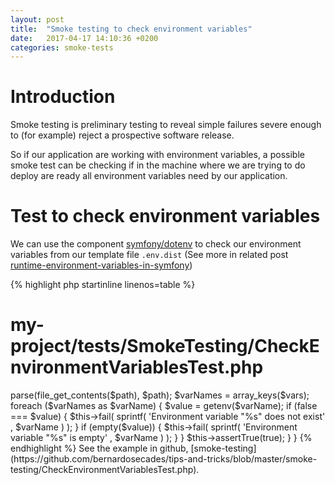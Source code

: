 ```yaml
---
layout: post
title:  "Smoke testing to check environment variables"
date:   2017-04-17 14:10:36 +0200
categories: smoke-tests
---
```


# Introduction

Smoke testing is preliminary testing to reveal simple failures severe enough to
(for example) reject a prospective software release.

So if our application are working with environment variables, a possible smoke test can be checking
if in the machine where we are trying to do deploy are ready all environment variables need by our application.

# Test to check environment variables

We can use the component [symfony/dotenv](https://packagist.org/packages/symfony/dotenv) to check our environment variables
from our template file `.env.dist` (See more in related post [runtime-environment-variables-in-symfony](/symfony/2017/04/16/runtime-environment-variables-in-symfony.html))

{% highlight php startinline linenos=table %}
# my-project/tests/SmokeTesting/CheckEnvironmentVariablesTest.php

<?php

namespace Tests\SmokeTesting;

use Symfony\Component\Dotenv\Dotenv;

/**
 * @author bernardosecades
 * @link http://symfony.com/doc/master/components/dotenv.html
 */
class CheckEnvironmentVariablesTest extends \PHPUnit_Framework_TestCase
{
    /**
     * @test
     */
    public function check()
    {
        $path = __DIR__.'/../../.env.dist';

        $dotenv = new Dotenv();
        $vars = $dotenv->parse(file_get_contents($path), $path);
        $varNames = array_keys($vars);

        foreach ($varNames as $varName) {
            $value = getenv($varName);
            if (false === $value) {
                $this->fail(
                    sprintf(
                        'Environment variable "%s" does not exist'
                        , $varName
                    )
                );
            }
            if (empty($value)) {
                $this->fail(
                    sprintf(
                        'Environment variable "%s" is empty'
                        , $varName
                    )
                );
            }
        }

        $this->assertTrue(true);
    }
}
{% endhighlight %}

See the example in github, [smoke-testing](https://github.com/bernardosecades/tips-and-tricks/blob/master/smoke-testing/CheckEnvironmentVariablesTest.php).
